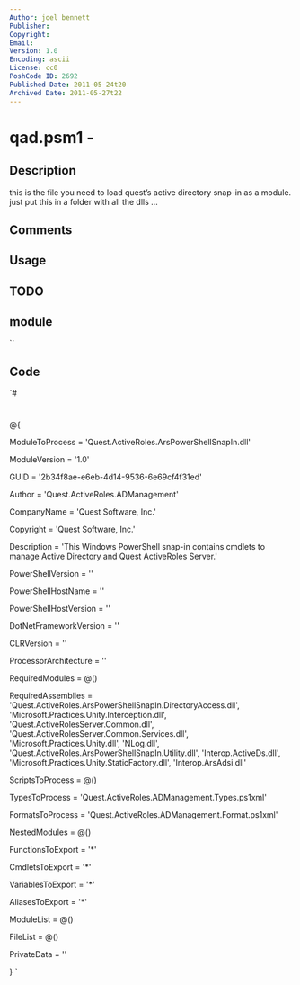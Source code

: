 ```yaml
---
Author: joel bennett
Publisher: 
Copyright: 
Email: 
Version: 1.0
Encoding: ascii
License: cc0
PoshCode ID: 2692
Published Date: 2011-05-24t20
Archived Date: 2011-05-27t22
---
```


# qad.psm1 - 

## Description

this is the file you need to load quest’s active directory snap-in as a module.  just put this in a folder with all the dlls …

## Comments



## Usage



## TODO



## module

``

## Code

`#
 #
 #
 #
 #
 #
 
 @{
 
 ModuleToProcess = 'Quest.ActiveRoles.ArsPowerShellSnapIn.dll'
 
 ModuleVersion = '1.0'
 
 GUID = '2b34f8ae-e6eb-4d14-9536-6e69cf4f31ed'
 
 Author = 'Quest.ActiveRoles.ADManagement'
 
 CompanyName = 'Quest Software, Inc.'
 
 Copyright = 'Quest Software, Inc.'
 
 Description = 'This Windows PowerShell snap-in contains cmdlets to manage Active Directory and Quest ActiveRoles Server.'
 
 PowerShellVersion = ''
 
 PowerShellHostName = ''
 
 PowerShellHostVersion = ''
 
 DotNetFrameworkVersion = ''
 
 CLRVersion = ''
 
 ProcessorArchitecture = ''
 
 RequiredModules = @()
 
 RequiredAssemblies = 'Quest.ActiveRoles.ArsPowerShellSnapIn.DirectoryAccess.dll', 
                'Microsoft.Practices.Unity.Interception.dll', 
                'Quest.ActiveRolesServer.Common.dll', 
                'Quest.ActiveRolesServer.Common.Services.dll', 
                'Microsoft.Practices.Unity.dll', 'NLog.dll', 
                'Quest.ActiveRoles.ArsPowerShellSnapIn.Utility.dll', 
                'Interop.ActiveDs.dll', 
                'Microsoft.Practices.Unity.StaticFactory.dll', 
                'Interop.ArsAdsi.dll'
 
 ScriptsToProcess = @()
 
 TypesToProcess = 'Quest.ActiveRoles.ADManagement.Types.ps1xml'
 
 FormatsToProcess = 'Quest.ActiveRoles.ADManagement.Format.ps1xml'
 
 NestedModules = @()
 
 FunctionsToExport = '*'
 
 CmdletsToExport = '*'
 
 VariablesToExport = '*'
 
 AliasesToExport = '*'
 
 ModuleList = @()
 
 FileList = @()
 
 PrivateData = ''
 
 }
`

